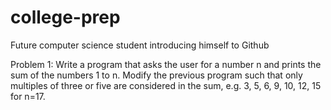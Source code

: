 # college-prep
Future computer science student introducing himself to Github


Problem 1: Write a program that asks the user for a number n and prints the sum of the numbers 1 to n. Modify the previous program such that only multiples of three or five are considered in the sum, e.g. 3, 5, 6, 9, 10, 12, 15 for n=17.
